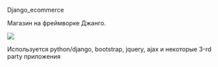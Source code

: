 Django_ecommerce

<p>Магазин на фреймворке Джанго.</p>
<img src="https://pp.vk.me/c624824/v624824557/47d11/sVvR--BX12I.jpg"/>
<p>Используется python/django, bootstrap, jquery, ajax и некоторые 3-rd party приложения </p>

